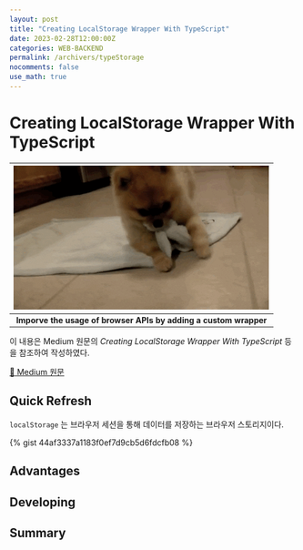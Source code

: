 ```yaml
---
layout: post
title: "Creating LocalStorage Wrapper With TypeScript"
date: 2023-02-28T12:00:00Z
categories: WEB-BACKEND
permalink: /archivers/typeStorage
nocomments: false
use_math: true
---
```


# Creating LocalStorage Wrapper With TypeScript

|    ![wrapDog](/assets/posts/2023-02-27-TypeStorage/wrapdog.gif)     |
| :-----------------------------------------------------------------: |
| <b>Imporve the usage of browser APIs by adding a custom wrapper</b> |

이 내용은 Medium 원문의 _Creating LocalStorage Wrapper With TypeScript_ 등을 참조하여 작성하였다.

[🔗 Medium 원문](https://betterprogramming.pub/creating-localstorage-wrapper-with-typescript-7ff6b71b35cb)

## Quick Refresh

`localStorage` 는 브라우저 세션을 통해 데이터를 저장하는 브라우저 스토리지이다.

{% gist 44af3337a1183f0ef7d9cb5d6fdcfb08 %}

## Advantages

## Developing

## Summary
